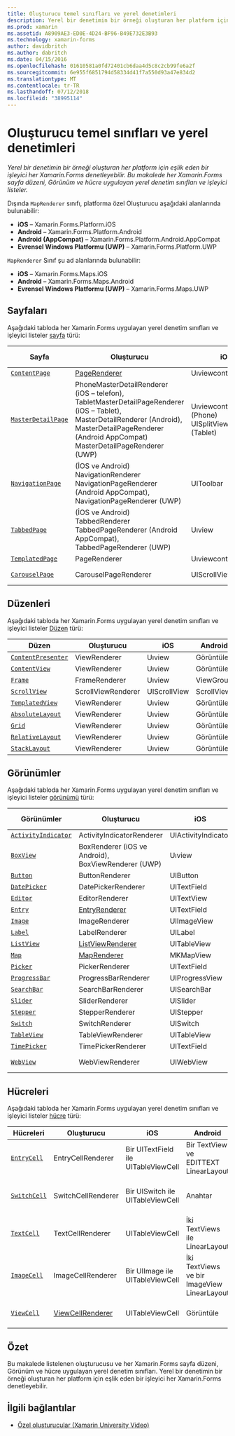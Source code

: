 ```yaml
---
title: Oluşturucu temel sınıfları ve yerel denetimleri
description: Yerel bir denetimin bir örneği oluşturan her platform için eşlik eden bir işleyici her Xamarin.Forms denetleyebilir. Bu makalede her Xamarin.Forms sayfa düzeni, Görünüm ve hücre uygulayan yerel denetim sınıfları ve işleyici listeler.
ms.prod: xamarin
ms.assetid: A8909AE3-ED0E-4D24-BF96-B49E732E3B93
ms.technology: xamarin-forms
author: davidbritch
ms.author: dabritch
ms.date: 04/15/2016
ms.openlocfilehash: 01610581a0fd72401cb6daa4d5c8c2cb99fe6a2f
ms.sourcegitcommit: 6e955f6851794d58334d41f7a550d93a47e834d2
ms.translationtype: MT
ms.contentlocale: tr-TR
ms.lasthandoff: 07/12/2018
ms.locfileid: "38995114"
---
```

# <a name="renderer-base-classes-and-native-controls"></a>Oluşturucu temel sınıfları ve yerel denetimleri

_Yerel bir denetimin bir örneği oluşturan her platform için eşlik eden bir işleyici her Xamarin.Forms denetleyebilir. Bu makalede her Xamarin.Forms sayfa düzeni, Görünüm ve hücre uygulayan yerel denetim sınıfları ve işleyici listeler._

Dışında `MapRenderer` sınıfı, platforma özel Oluşturucu aşağıdaki alanlarında bulunabilir:

- **iOS** – Xamarin.Forms.Platform.iOS
- **Android** – Xamarin.Forms.Platform.Android
- **Android (AppCompat)** – Xamarin.Forms.Platform.Android.AppCompat
- **Evrensel Windows Platformu (UWP)** – Xamarin.Forms.Platform.UWP

`MapRenderer` Sınıf şu ad alanlarında bulunabilir:

- **iOS** – Xamarin.Forms.Maps.iOS
- **Android** – Xamarin.Forms.Maps.Android
- **Evrensel Windows Platformu (UWP)** – Xamarin.Forms.Maps.UWP

## <a name="pages"></a>Sayfaları

Aşağıdaki tabloda her Xamarin.Forms uygulayan yerel denetim sınıfları ve işleyici listeler [sayfa](~/xamarin-forms/user-interface/controls/pages.md) türü:

|Sayfa|Oluşturucu|iOS|Android|Android (uygulama)|UWP|
|--- |--- |--- |--- |--- |--- |
|[`ContentPage`](xref:Xamarin.Forms.ContentPage)|[PageRenderer](~/xamarin-forms/app-fundamentals/custom-renderer/contentpage.md)|Uıviewcontroller|ViewGroup||FrameworkElement|
|[`MasterDetailPage`](xref:Xamarin.Forms.MasterDetailPage)|PhoneMasterDetailRenderer (iOS – telefon), TabletMasterDetailPageRenderer (iOS – Tablet), MasterDetailRenderer (Android), MasterDetailPageRenderer (Android AppCompat) MasterDetailPageRenderer (UWP)|Uıviewcontroller'ı (Phone) UISplitViewController (Tablet)|DrawerLayout (v4)|DrawerLayout (v4)|FrameworkElement (özel denetimi)|
|[`NavigationPage`](xref:Xamarin.Forms.NavigationPage)|(İOS ve Android) NavigationRenderer NavigationPageRenderer (Android AppCompat), NavigationPageRenderer (UWP)|UIToolbar|ViewGroup|ViewGroup|FrameworkElement (özel denetimi)|
|[`TabbedPage`](xref:Xamarin.Forms.TabbedPage)|(İOS ve Android) TabbedRenderer TabbedPageRenderer (Android AppCompat), TabbedPageRenderer (UWP)|Uıview|ViewPager|ViewPager|FrameworkElement (Özet)|
|[`TemplatedPage`](xref:Xamarin.Forms.TemplatedPage)|PageRenderer|Uıviewcontroller|ViewGroup||FrameworkElement|
|[`CarouselPage`](xref:Xamarin.Forms.CarouselPage)|CarouselPageRenderer|UIScrollView|ViewPager|ViewPager|FrameworkElement (FlipView)|

## <a name="layouts"></a>Düzenleri

Aşağıdaki tabloda her Xamarin.Forms uygulayan yerel denetim sınıfları ve işleyici listeler [Düzen](~/xamarin-forms/user-interface/controls/layouts.md) türü:

|Düzen|Oluşturucu|iOS|Android|UWP|
|--- |--- |--- |--- |--- |
|[`ContentPresenter`](xref:Xamarin.Forms.ContentPresenter)|ViewRenderer|Uıview|Görüntüle|FrameworkElement|
|[`ContentView`](xref:Xamarin.Forms.ContentView)|ViewRenderer|Uıview|Görüntüle|FrameworkElement|
|[`Frame`](xref:Xamarin.Forms.Frame)|FrameRenderer|Uıview|ViewGroup|Kenarlık|
|[`ScrollView`](xref:Xamarin.Forms.ScrollView)|ScrollViewRenderer|UIScrollView|ScrollView|ScrollViewer|
|[`TemplatedView`](xref:Xamarin.Forms.TemplatedView)|ViewRenderer|Uıview|Görüntüle|FrameworkElement|
|[`AbsoluteLayout`](xref:Xamarin.Forms.AbsoluteLayout)|ViewRenderer|Uıview|Görüntüle|FrameworkElement|
|[`Grid`](xref:Xamarin.Forms.Grid)|ViewRenderer|Uıview|Görüntüle|FrameworkElement|
|[`RelativeLayout`](xref:Xamarin.Forms.RelativeLayout)|ViewRenderer|Uıview|Görüntüle|FrameworkElement|
|[`StackLayout`](xref:Xamarin.Forms.StackLayout)|ViewRenderer|Uıview|Görüntüle|FrameworkElement|

## <a name="views"></a>Görünümler

Aşağıdaki tabloda her Xamarin.Forms uygulayan yerel denetim sınıfları ve işleyici listeler [görünümü](~/xamarin-forms/user-interface/controls/views.md) türü:

|Görünümler|Oluşturucu|iOS|Android|Android (uygulama)|UWP|
|--- |--- |--- |--- |--- |--- |
|[`ActivityIndicator`](xref:Xamarin.Forms.ActivityIndicator)|ActivityIndicatorRenderer|UIActivityIndicator|ProgressBar||ProgressBar|
|[`BoxView`](xref:Xamarin.Forms.BoxView)|BoxRenderer (iOS ve Android), BoxViewRenderer (UWP)|Uıview|ViewGroup||Dikdörtgen|
|[`Button`](xref:Xamarin.Forms.Button)|ButtonRenderer|UIButton|Düğme|AppCompatButton|Düğme|
|[`DatePicker`](xref:Xamarin.Forms.DatePicker)|DatePickerRenderer|UITextField|EditText||DatePicker|
|[`Editor`](xref:Xamarin.Forms.Editor)|EditorRenderer|UITextView|EditText||TextBox|
|[`Entry`](xref:Xamarin.Forms.Entry)|[EntryRenderer](~/xamarin-forms/app-fundamentals/custom-renderer/entry.md)|UITextField|EditText||TextBox|
|[`Image`](xref:Xamarin.Forms.Image)|ImageRenderer|UIImageView|ImageView||Görüntü|
|[`Label`](xref:Xamarin.Forms.Label)|LabelRenderer|UILabel|TextView||TextBlock|
|[`ListView`](xref:Xamarin.Forms.ListView)|[ListViewRenderer](~/xamarin-forms/app-fundamentals/custom-renderer/listview.md)|UITableView|ListView||ListView|
|[`Map`](xref:Xamarin.Forms.Maps.Map)|[MapRenderer](~/xamarin-forms/app-fundamentals/custom-renderer/map/index.md)|MKMapView|MapView||MapControl|
|[`Picker`](xref:Xamarin.Forms.Picker)|PickerRenderer|UITextField|EditText|EditText|ComboBox|
|[`ProgressBar`](xref:Xamarin.Forms.ProgressBar)|ProgressBarRenderer|UIProgressView|ProgressBar||ProgressBar|
|[`SearchBar`](xref:Xamarin.Forms.SearchBar)|SearchBarRenderer|UISearchBar|SearchView||AutoSuggestBox|
|[`Slider`](xref:Xamarin.Forms.Slider)|SliderRenderer|UISlider|SeekBar||Kaydırıcı|
|[`Stepper`](xref:Xamarin.Forms.Stepper)|StepperRenderer|UIStepper|LinearLayout||Denetim|
|[`Switch`](xref:Xamarin.Forms.Switch)|SwitchRenderer|UISwitch|Anahtar|SwitchCompat|ToggleSwitch|
|[`TableView`](xref:Xamarin.Forms.TableView)|TableViewRenderer|UITableView|ListView||ListView|
|[`TimePicker`](xref:Xamarin.Forms.TimePicker)|TimePickerRenderer|UITextField|EditText||TimePicker|
|[`WebView`](xref:Xamarin.Forms.WebView)|WebViewRenderer|UIWebView|Web görünümü||Web görünümü|

## <a name="cells"></a>Hücreleri

Aşağıdaki tabloda her Xamarin.Forms uygulayan yerel denetim sınıfları ve işleyici listeler [hücre](~/xamarin-forms/user-interface/controls/cells.md) türü:

|Hücreleri|Oluşturucu|iOS|Android|UWP|
|--- |--- |--- |--- |--- |
|[`EntryCell`](xref:Xamarin.Forms.EntryCell)|EntryCellRenderer|Bir UITextField ile UITableViewCell|Bir TextView ve EDITTEXT LinearLayout|DataTemplate ile bir metin kutusu|
|[`SwitchCell`](xref:Xamarin.Forms.SwitchCell)|SwitchCellRenderer|Bir UISwitch ile UITableViewCell|Anahtar|DataTemplate ile bir TextBlock ve ToggleSwitch içeren kılavuz|
|[`TextCell`](xref:Xamarin.Forms.TextCell)|TextCellRenderer|UITableViewCell|İki TextViews ile LinearLayout|DataTemplate ile iki TextBlock'lar içeren StackPanel|
|[`ImageCell`](xref:Xamarin.Forms.ImageCell)|ImageCellRenderer|Bir UIImage ile UITableViewCell|İki TextViews ve bir ImageView LinearLayout|DataTemplate ile resim ve iki TextBlock'lar içeren kılavuz|
|[`ViewCell`](xref:Xamarin.Forms.ViewCell)|[ViewCellRenderer](~/xamarin-forms/app-fundamentals/custom-renderer/viewcell.md)|UITableViewCell|Görüntüle|DataTemplate ile bir ContentPresenter|

## <a name="summary"></a>Özet

Bu makalede listelenen oluşturucusu ve her Xamarin.Forms sayfa düzeni, Görünüm ve hücre uygulayan yerel denetim sınıfları. Yerel bir denetimin bir örneği oluşturan her platform için eşlik eden bir işleyici her Xamarin.Forms denetleyebilir.

## <a name="related-links"></a>İlgili bağlantılar

- [Özel oluşturucular (Xamarin University Video)](https://developer.xamarin.com/videos/cross-platform/xamarinforms-custom-renderers/)
